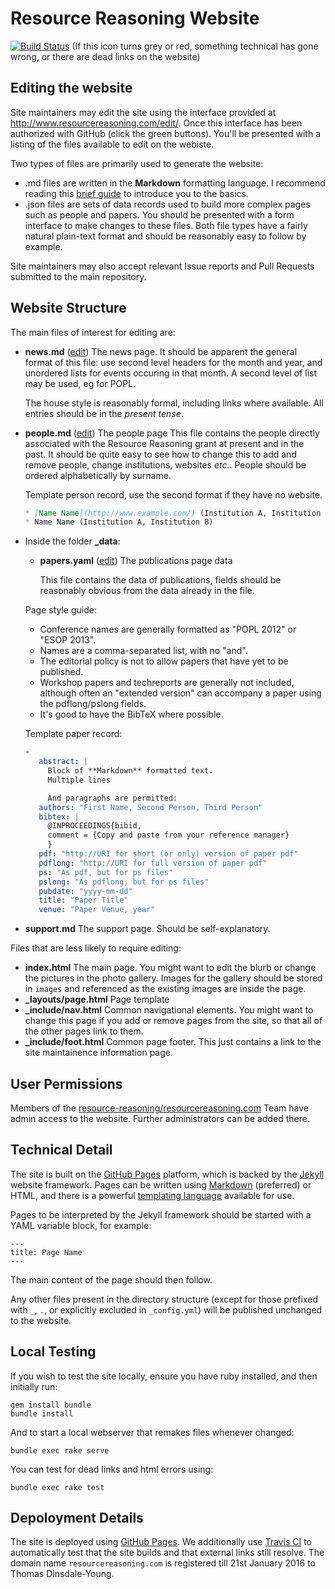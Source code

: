 Resource Reasoning Website
==========================

[![Build Status](https://travis-ci.org/resource-reasoning/resourcereasoning.com.svg)](https://travis-ci.org/resource-reasoning/resourcereasoning.com) (If this icon turns grey or red, something technical has gone wrong, or there are dead links on the website)

Editing the website
-------------------
Site maintainers may edit the site using the interface provided at http://www.resourcereasoning.com/edit/. Once this interface has been authorized with GitHub (click the green buttons). You'll be presented with a listing of the files available to edit on the webiste.

Two types of files are primarily used to generate the website:
* .md files are written in the **Markdown** formatting language. I recommend reading this [brief guide](https://guides.github.com/features/mastering-markdown/) to introduce you to the basics.
* .json files are sets of data records used to build more complex pages such as people and papers. You should be presented with a form interface to make changes to these files.
Both file types have a fairly natural plain-text format and should be reasonably easy to follow by example.

Site maintainers may also accept relevant Issue reports and Pull Requests submitted to the main repository.

Website Structure
-----------------
The main files of interest for editing are:
  * **news.md** ([edit](https://github.com/resource-reasoning/resourcereasoning.com/edit/gh-pages/news.md)) The news page.
    It should be apparent the general format of this file: use second level headers for the month and year, and
    unordered lists for events occuring in that month. A second level of list may be used, eg for POPL.

    The house style is reasonably formal, including links where available.
    All entries should be in the _present tense_.

  * **people.md** ([edit](https://github.com/resource-reasoning/resourcereasoning.com/edit/gh-pages/people.md)) The people page
    This file contains the people directly associated with the Resource Reasoning grant at present and in the past.
    It should be quite easy to see how to change this to add and remove people, change institutions, websites _etc._.
    People should be ordered alphabetically by surname.

    Template person record, use the second format if they have no website.
     ```md
     * [Name Name](http://www.example.com/) (Institution A, Institution B)
     * Name Name (Institution A, Institution B)
     ```

  * Inside the folder **_data**:
    * **papers.yaml** ([edit](https://github.com/resource-reasoning/resourcereasoning.com/edit/gh-pages/_data/papers.yaml)) The publications page data
    
      This file contains the data of publications, fields should be reasonably obvious from the data already in the file.

     Page style guide:
     * Conference names are generally formatted as "POPL 2012" or "ESOP 2013".
     * Names are a comma-separated list, with no "and".
     * The editorial policy is not to allow papers that have yet to be published.
     * Workshop papers and techreports are generally not included, although often an "extended version" can accompany a
         paper using the pdflong/pslong fields.
     * It's good to have the BibTeX where possible.
     
     Template paper record:
     ```yaml
     -
        abstract: |
          Block of **Markdown** formatted text.
          Multiple lines

          And paragraphs are permitted:
        authors: "First Name, Second Person, Third Person"
        bibtex: |
          @INPROCEEDINGS{bibid,
          comment = {Copy and paste from your reference manager}
          }
        pdf: "http://URI for short (or only) version of paper pdf"
        pdflong: "http://URI for full version of paper pdf"
        ps: "As pdf, but for ps files"
        pslong: "As pdflong, but for ps files"
        pubdate: "yyyy-mm-dd"
        title: "Paper Title"
        venue: "Paper Venue, year"
     ```

  * **support.md** The support page.
    Should be self-explanatory.

Files that are less likely to require editing:
  * **index.html** The main page.
    You might want to edit the blurb or change the pictures in the photo gallery.
    Images for the gallery should be stored in `images` and referenced as the existing images are inside the page.
  * **_layouts/page.html** Page template
  * **_include/nav.html** Common navigational elements.
    You might want to change this page if you add or remove pages from the site, so that all of the other pages link to them.
  * **_include/foot.html** Common page footer.
    This just contains a link to the site maintainence information page.

User Permissions
----------------
Members of the [resource-reasoning/resourcereasoning.com](https://github.com/orgs/resource-reasoning/teams/resourcereasoning-com) Team have admin access to the website. Further administrators can be added there.

Technical Detail
----------------
The site is built on the [GitHub Pages](https://help.github.com/categories/github-pages-basics/) platform, which is
backed by the [Jekyll](http://jekyllrb.com/) website framework. Pages can be written using
[Markdown](http://daringfireball.net/projects/markdown/) (preferred) or HTML, and there
is a powerful [templating language](http://jekyllrb.com/docs/templates/) available for use.

Pages to be interpreted by the Jekyll framework should be started with a YAML variable block, for example:
```
---
title: Page Name
---
```
The main content of the page should then follow.

Any other files present in the directory structure (except for those prefixed with `_`, `.`, or explicitly excluded in
`_config.yml`) will be published unchanged to the website.

Local Testing
-------------
If you wish to test the site locally, ensure you have ruby installed, and then initially run:
```
gem install bundle
bundle install
```

And to start a local webserver that remakes files whenever changed:
```
bundle exec rake serve
```

You can test for dead links and html errors using:
```
bundle exec rake test
```

Depoloyment Details
-------------------
The site is deployed using [GitHub Pages](https://help.github.com/categories/github-pages-basics/). We additionally use
[Travis CI](https://travis-ci.org/resource-reasoning/resourcereasoning.com) to automatically test that the site builds
and that external links still resolve.
The domain name `resourcereasoning.com` is registered till 21st January 2016 to Thomas Dinsdale-Young.
